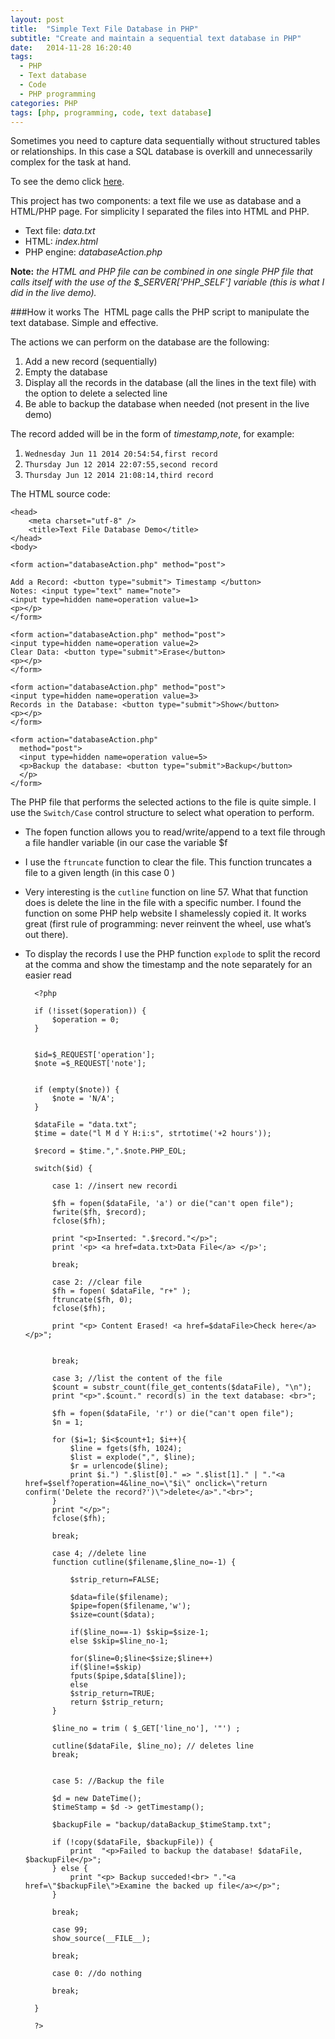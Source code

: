 ```yaml
---
layout: post
title:  "Simple Text File Database in PHP"
subtitle: "Create and maintain a sequential text database in PHP"
date:   2014-11-28 16:20:40
tags:
  - PHP
  - Text database
  - Code
  - PHP programming
categories: PHP
tags: [php, programming, code, text database]
---
```

Sometimes you need to capture data sequentially without structured tables or relationships. In this case a SQL database is overkill and unnecessarily complex for the task at hand.  

To see the demo click [here].

This project has two components: a text file we use as database and a HTML/PHP page.
For simplicity I separated the files into HTML and PHP.

* Text file: *data.txt*
* HTML: *index.html*
* PHP engine: *databaseAction.php*

**Note:** *the HTML and PHP file can be combined in one single PHP file that calls itself with the use of the $_SERVER['PHP_SELF'] variable (this is what I did in the live demo).*

###How it works
The  HTML page calls the PHP script to manipulate the text database. Simple and effective.

The actions we can perform on the database are the following:

1. Add a new record (sequentially)
2. Empty the database
3. Display all the records in the database (all the lines in the text file) with the option to delete a selected line
4. Be able to backup the database when needed (not present in the live demo)

The record added will be in the form of *timestamp,note*, for example: 

1. `Wednesday Jun 11 2014 20:54:54,first record`
2. `Thursday Jun 12 2014 22:07:55,second record`
3. `Thursday Jun 12 2014 21:08:14,third record`

The HTML source code:

	<head>
		<meta charset="utf-8" />
	    <title>Text File Database Demo</title>
	</head>
	<body>
	
	<form action="databaseAction.php" method="post">
	
	Add a Record: <button type="submit"> Timestamp </button>
	Notes: <input type="text" name="note">
	<input type=hidden name=operation value=1>
	<p></p>
	</form>
	
	<form action="databaseAction.php" method="post">
	<input type=hidden name=operation value=2>
	Clear Data: <button type="submit">Erase</button>
	<p></p>
	</form>
	
	<form action="databaseAction.php" method="post">
	<input type=hidden name=operation value=3>
	Records in the Database: <button type="submit">Show</button>
	<p></p>
	</form>
	
	<form action="databaseAction.php"
      method="post">
      <input type=hidden name=operation value=5>
      <p>Backup the database: <button type="submit">Backup</button>
      </p>
    </form>


The PHP file that performs the selected actions to the file is quite simple. I use the `Switch/Case` control structure to select what operation to perform.

* The fopen function allows you to read/write/append to a text file through a file handler  variable (in our case the variable $f


 
* I use the `ftruncate` function to clear the file. This function truncates a file to a given length (in this case 0
)
* Very interesting is the `cutline` function on line 57. What that 
function does is delete the line in the file with a specific number. 
I found the function on some PHP help website I shamelessly copied it. It works great (first rule of programming: never reinvent the wheel, use what’s out there).

* To display the records I use the PHP function `explode` to split the record at the comma and show the timestamp and the note separately for an easier read


		<?php
		
		if (!isset($operation)) {
			$operation = 0;
		}
		
		
		$id=$_REQUEST['operation'];
		$note =$_REQUEST['note'];
		
		
		if (empty($note)) {
			$note = 'N/A';
		}
		
		$dataFile = "data.txt";
		$time = date("l M d Y H:i:s", strtotime('+2 hours'));
		
		$record = $time.",".$note.PHP_EOL;
		
		switch($id) {
		
		    case 1: //insert new recordi
		
			$fh = fopen($dataFile, 'a') or die("can't open file");
			fwrite($fh, $record);
			fclose($fh);
		
			print "<p>Inserted: ".$record."</p>";
			print '<p> <a href=data.txt>Data File</a> </p>';
		
		    break;
		
		    case 2: //clear file
			$fh = fopen( $dataFile, "r+" );
			ftruncate($fh, 0);
			fclose($fh);
		
			print "<p> Content Erased! <a href=$dataFile>Check here</a> </p>";
		
		
		    break;
		
		    case 3; //list the content of the file
			$count = substr_count(file_get_contents($dataFile), "\n");
			print "<p>".$count." record(s) in the text database: <br>";
		
			$fh = fopen($dataFile, 'r') or die("can't open file");
			$n = 1;
		
			for ($i=1; $i<$count+1; $i++){
				$line = fgets($fh, 1024);
				$list = explode(",", $line);
				$r = urlencode($line);
				print $i.") ".$list[0]." => ".$list[1]." | "."<a href=$self?operation=4&line_no=\"$i\" onclick=\"return confirm('Delete the record?')\">delete</a>"."<br>";
			}
			print "</p>";
			fclose($fh);
		
		    break;
		
		    case 4; //delete line
			function cutline($filename,$line_no=-1) {
		
				$strip_return=FALSE;
		
				$data=file($filename);
				$pipe=fopen($filename,'w');
				$size=count($data);
		
				if($line_no==-1) $skip=$size-1;
				else $skip=$line_no-1;
		
				for($line=0;$line<$size;$line++)
				if($line!=$skip)
				fputs($pipe,$data[$line]);
				else
				$strip_return=TRUE;
				return $strip_return;
			}
		
			$line_no = trim ( $_GET['line_no'], '"') ;
		
			cutline($dataFile, $line_no); // deletes line
		    break;
		
		
		    case 5: //Backup the file
		
			$d = new DateTime();
			$timeStamp = $d -> getTimestamp();
		
			$backupFile = "backup/dataBackup_$timeStamp.txt";
		
			if (!copy($dataFile, $backupFile)) {
				print  "<p>Failed to backup the database! $dataFile, $backupFile</p>";
			} else {
				print "<p> Backup succeded!<br> "."<a href=\"$backupFile\">Examine the backed up file</a></p>";
			}
		
		    break;
		
		    case 99;
			show_source(__FILE__);
		
		    break;
		
		    case 0: //do nothing
		
		    break;
		
		}
		
		?>










[here]: http://www.paini.org/federico/TextDatabase/index.php